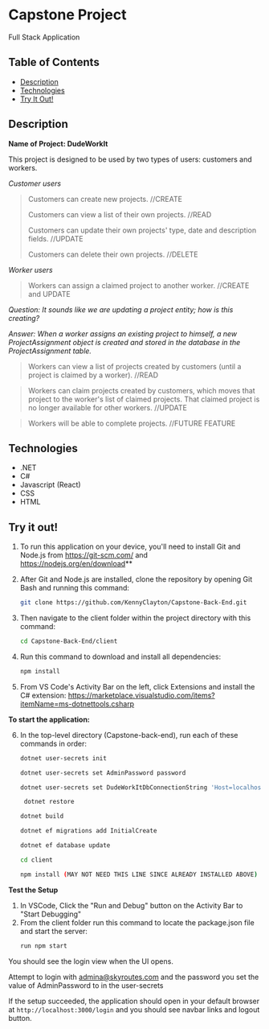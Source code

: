 # Capstone Project
Full Stack Application

## Table of Contents
- [Description](#description)
- [Technologies](#technologies)
- [Try It Out!](#try-it-out)


## Description
**Name of Project: DudeWorkIt**

This project is designed to be used by two types of users: customers and workers.

_Customer users_

> Customers can create new projects. //CREATE
> 
> Customers can view a list of their own projects. //READ
> 
> Customers can update their own projects' type, date and description fields. //UPDATE
> 
> Customers can delete their own projects. //DELETE


_Worker users_

> Workers can assign a claimed project to another worker. //CREATE and UPDATE

_Question: It sounds like we are updating a project entity; how is this creating?_

_Answer: When a worker assigns an existing project to himself, a new _ProjectAssignment_ object is created and stored in the database in the ProjectAssignment table._

> Workers can view a list of projects created by customers (until a project is claimed by a worker). //READ

> Workers can claim projects created by customers, which moves that project to the worker's list of claimed projects. That claimed project is no longer available for other workers. //UPDATE

> Workers will be able to complete projects. //FUTURE FEATURE




## Technologies
- .NET
- C#
- Javascript (React)
- CSS
- HTML


## Try it out!

1. To run this application on your device, you'll need to install Git and Node.js from https://git-scm.com/ and https://nodejs.org/en/download**

2. After Git and Node.js are installed, clone the repository by opening Git Bash and running this command:
    ```bash
    git clone https://github.com/KennyClayton/Capstone-Back-End.git
    ```

3. Then navigate to the client folder within the project directory with this command:
    ```bash
    cd Capstone-Back-End/client
    ```

4. Run this command to download and install all dependencies:
    ```bash
    npm install
    ```

5. From VS Code's Activity Bar on the left, click Extensions and install the C# extension: https://marketplace.visualstudio.com/items?itemName=ms-dotnettools.csharp

**To start the application:**

6. In the top-level directory (Capstone-back-end), run each of these commands in order:
    ```bash
    dotnet user-secrets init
    ```
    
    ```bash
    dotnet user-secrets set AdminPassword password
    ```
    
    ```bash
    dotnet user-secrets set DudeWorkItDbConnectionString 'Host=localhost;Port=5432;Username=postgres;Password=password;Database=DudeWorkIt'
    ```

   ```bash
    dotnet restore
    ```

    ```bash
    dotnet build
    ```

    ```bash
    dotnet ef migrations add InitialCreate
    ```

    ```bash
    dotnet ef database update
    ```

    ```bash
    cd client
    ```

    ```bash
    npm install (MAY NOT NEED THIS LINE SINCE ALREADY INSTALLED ABOVE)
    ```

**Test the Setup**

1. In VSCode, Click the "Run and Debug" button on the Activity Bar to "Start Debugging"
2. From the client folder run this command to locate the package.json file and start the server:
    ```bash
    run npm start
    ``` 

You should see the login view when the UI opens.

Attempt to login with admina@skyroutes.com and the password you set the value of AdminPassword to in the user-secrets

If the setup succeeded, the application should open in your default browser at `http://localhost:3000/login` and you should see navbar links and logout button.

